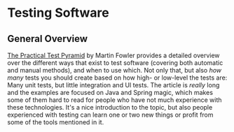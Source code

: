 # Testing Software

## General Overview

[The Practical Test Pyramid](https://martinfowler.com/articles/practical-test-pyramid.html) by Martin Fowler provides a detailed overview over the different ways that exist to test software (covering both automatic and manual methods), and when to use which. 
Not only that, but also _how many_ tests you should create based on how high- or low-level the tests are: 
Many unit tests, but little integration and UI tests. 
The article is _really_ long and the examples are focused on Java and Spring magic, which makes some of them hard to read for people who have not much experience with these technologies. 
It's a nice introduction to the topic, but also people experienced with testing can learn one or two new things or profit from some of the tools mentioned in it.
